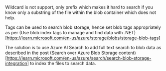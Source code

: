 

Wildcard is not support, only prefix which makes it hard to search if you know only a substring of the file within the blob container which does not help. 

Tags can be used to search blob storage, hence set blob tags appropriately as per (Use blob index tags to manage and find data with .NET)[https://learn.microsoft.com/en-us/azure/storage/blobs/storage-blob-tags]

The solution is to use Azure AI Search to add full text search to blob data as described in the post (Search over Azure Blob Storage content)[https://learn.microsoft.com/en-us/azure/search/search-blob-storage-integration] to index the files to search data.

